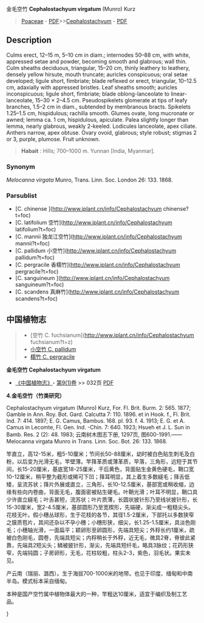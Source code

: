 金毛空竹 **Cephalostachyum virgatum** (Munro) Kurz

> [Poaceae](http://www.iplant.cn/info/Poaceae?t=foc) - [PDF](http://www.iplant.cn/foc/pdf/Poaceae.pdf)>>[Cephalostachyum](http://www.iplant.cn/info/Cephalostachyum?t=foc) - [PDF](http://www.iplant.cn/foc/pdf/Cephalostachyum.pdf)

## Description

Culms erect, 12–15 m, 5–10 cm in diam.; internodes 50–88 cm, with white, appressed setae and powder, becoming smooth and glabrous; wall thin. Culm sheaths deciduous, triangular, 15–20 cm, thinly leathery to leathery, densely yellow hirsute, mouth truncate; auricles conspicuous; oral setae developed; ligule short, fimbriate; blade reflexed or erect, triangular, 10–12.5 cm, adaxially with appressed bristles. Leaf sheaths smooth; auricles inconspicuous; ligule short, fimbriate; blade oblong-lanceolate to linear-lanceolate, 15–30 × 2–4.5 cm. Pseudospikelets glomerate at tips of leafy branches, 1.5–2 cm in diam., subtended by membranous bracts. Spikelets 1.25–1.5 cm, hispidulous; rachilla smooth. Glumes ovate, long mucronate or awned; lemma ca. 1 cm, hispidulous, apiculate. Palea slightly longer than lemma, nearly glabrous, weakly 2-keeled. Lodicules lanceolate, apex ciliate. Anthers narrow, apex obtuse. Ovary ovoid, glabrous; style robust; stigmas 2 or 3, purple, plumose. Fruit unknown.

> **Habait** : 
> Hills; 700–1000 m. Yunnan [India, Myanmar].

### Synonym
*Melocanna virgata* Munro, Trans. Linn. Soc. London 26: 133. 1868.

### Parsublist

* [C.  chinense  ](http://www.iplant.cn/info/Cephalostachyum chinense?t=foc)
* [C.  latifolium  空竹](http://www.iplant.cn/info/Cephalostachyum latifolium?t=foc)
* [C.  mannii  独龙江空竹](http://www.iplant.cn/info/Cephalostachyum mannii?t=foc)
* [C.  pallidum  小空竹](http://www.iplant.cn/info/Cephalostachyum pallidum?t=foc)
* [C.  pergracile  香糯竹](http://www.iplant.cn/info/Cephalostachyum pergracile?t=foc)
* [C.  sanguineum  ](http://www.iplant.cn/info/Cephalostachyum sanguineum?t=foc)
* [C.  scandens  真麻竹](http://www.iplant.cn/info/Cephalostachyum scandens?t=foc)

## 中国植物志

> * [空竹  C.  fuchsianum](http://www.iplant.cn/info/Cephalostachyum fuchsianum?t=z)
> * [小空竹  C.  pallidum](Cephalostachyum-pallidum-小空竹.md)
> * [糯竹  C.  pergracile](Cephalostachyum-pergracile-香糯竹.md)

**金毛空竹 Cephalostachyum virgatum**

* [《中国植物志》](http://www.iplant.cn/frps)- [第9(1)卷](http://www.iplant.cn/frps/vol/9(1)) >> 032页 [PDF](http://www.iplant.cn/frps/pdf/9(1)/032.pdf)

**4.金毛空竹（竹类研究）**

Cephalostachyum virgatum (Munro) Kurz, For. Fl. Brit. Burm. 2: 565. 1877; Gamble in Ann. Roy. Bot. Gard. Calcutta 7: 110. 1896. et in Hook. f., Fl. Brit. Ind. 7: 414. 1897; E. G. Camus, Bambus. 168. pl. 93. f. 4. 1913; E. G. et A. Camus in Lecomte, Fl. Gen. Ind. -Chin. 7: 640. 1923; Hsueh et J. L. Sun in Bamb. Res. 2 (2): 48. 1983; 云南树木图志下册, 1297页, 图600-1991.——Melocanna virgata Munro in Trans. Linn. Soc. Bot. 26: 133. 1868.

竿直立，高12-15米，粗5-10厘米；节间长50-88厘米，幼时被白色贴生刺毛及白粉，以后变为光滑无毛，竿壁薄。竿箨革质或薄革质，早落，三角形，远短于其节间，长15-20厘米，基底宽18-25厘米，干后黄色，背面贴生金黄色硬毛，鞘口宽10-12厘米，稍平整为截形或稀可下凹；箨耳明显，其上着生多数繸毛；箨舌低矮，呈流苏状；箨片外展或直立，三角形，长10-12.5厘米，基部宽或稍收缩，边缘有些向内卷曲，背面无毛，腹面密被贴生硬毛。叶鞘光滑；叶耳不明显，鞘口具少许直立繸毛；叶舌甚短，流苏状；叶片质薄，长圆状披针形乃至线状披针形，长15-30厘米，宽2-4.5厘米，基部圆形乃至宽楔形，先端硬，渐尖成一粗糙尖头。花枝无叶。假小穗丛球形，生于花枝的各节，其径1.5-2厘米，下部托以多数狭窄之膜质苞片，其间还杂以不孕小穗；小穗形狭，细尖，长1.25-1.5厘米，具淡色刚毛；小穗轴光滑，一面扁平；颖卵形至卵圆形，先端具短尖；外稃长约1厘米，疏被白色刚毛，圆卷，先端具短尖；内稃稍长于外稃，近无毛，微具2脊，脊彼此紧靠，先端具2短尖头；鳞被披针形，渐尖，先端具短纤毛，略具3脉纹；花药形狭窄，先端钝圆；子房卵形，无毛，花柱较粗，柱头2-3，紫色，羽毛状。果实未见。

产云南（瑞丽、潞西）。生于海拔700-1000米的地带。也见于印度、缅甸和中南半岛。模式标本采自缅甸。

本种是国产空竹属中植物体最大的一种，竿粗达10厘米，适宜于编织及制工艺品。

}
